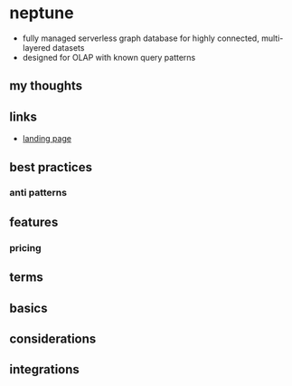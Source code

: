 # neptune

- fully managed serverless graph database for highly connected, multi-layered datasets
- designed for OLAP with known query patterns

## my thoughts

## links

- [landing page](https://aws.amazon.com/neptune/?did=ap_card&trk=ap_card)

## best practices

### anti patterns

## features

### pricing

## terms

## basics

## considerations

## integrations
